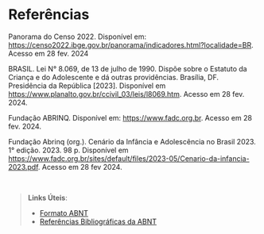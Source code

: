 # Referências

Panorama do Censo 2022. Disponível em: <https://censo2022.ibge.gov.br/panorama/indicadores.html?localidade=BR>. Acesso em 28 fev. 2024

BRASIL. Lei N° 8.069, de 13 de julho de 1990. Dispõe sobre o Estatuto da Criança e do Adolescente e dá outras providências. Brasília, DF. Presidência da República [2023]. Disponível em <https://www.planalto.gov.br/ccivil_03/leis/l8069.htm>. Acesso em 28 fev. 2024.

Fundação ABRINQ. Disponível em: <https://www.fadc.org.br>. Acesso em 28 fev. 2024.

Fundação Abrinq (org.). Cenário da Infância e Adolescência no Brasil 2023. 1° edição. 2023. 98 p. Disponível em <https://www.fadc.org.br/sites/default/files/2023-05/Cenario-da-infancia-2023.pdf>. Acesso em 28 fev 2024.



‌

> **Links Úteis**:
> - [Formato ABNT](https://www.normastecnicas.com/abnt/trabalhos-academicos/referencias/)
> - [Referências Bibliográficas da ABNT](https://comunidade.rockcontent.com/referencia-bibliografica-abnt/)
